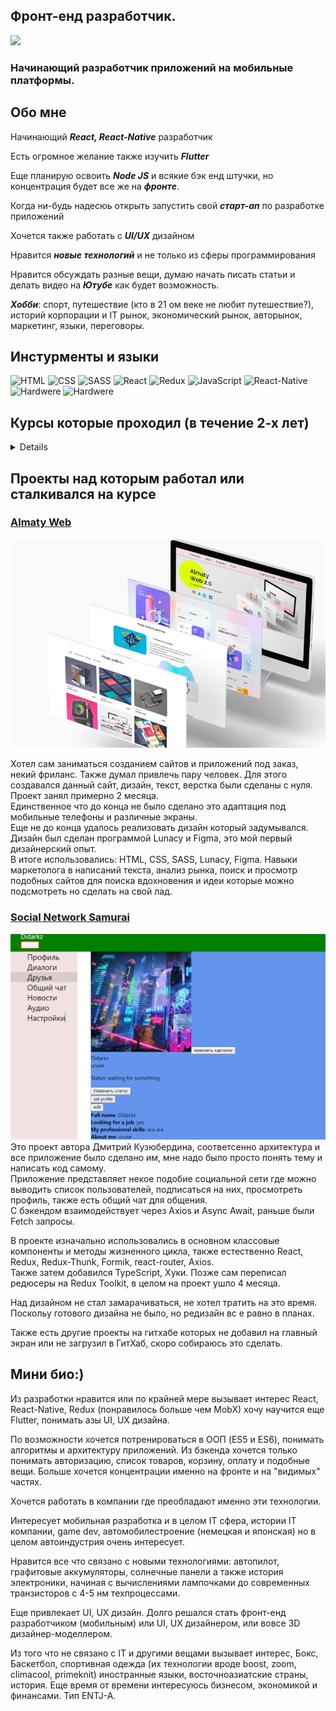 

## **Фронт-енд разработчик**.
![](https://komarev.com/ghpvc/?username=Didar1520-github-username&color=blue)
### Начинающий разработчик приложений на мобильные платформы.

## **Обо мне** 
 Начинающий ***React, React-Native*** разработчик 

 Есть огромное желание также изучить ***Flutter***

 Еще планирую освоить ***Node JS*** и всякие бэк енд штучки, но концентрация будет все же на ***фронте***. 

 Когда ни-будь надесюь открыть запустить свой ***старт-ап*** по разработке приложений

 Хочется также работать с ***UI/UX*** дизайном 

 Нравится ***новые технологий*** и не только из сферы программирования 

 Нравится обсуждать разные вещи, думаю начать писать статьи и делать видео на ***Ютубе*** как будет возможность. 

 ***Хобби***: спорт, путешествие (кто в 21 ом веке не любит путешествие?), историй корпорации и IT рынок, экономический рынок, авторынок, маркетинг, языки, переговоры. 



## **Инстурменты и языки** 

![HTML](https://img.shields.io/badge/-HTML-090909?style=for-the-badge&logo=HTML5&logoColor=E9D54D)
![CSS](https://img.shields.io/badge/-CSS-090909?style=for-the-badge&logo=CSS3&logoColor=47C5FB)
![SASS](https://img.shields.io/badge/-SASS-090909?style=for-the-badge&logo=SASS&logoColor=097CDB)
![React](https://img.shields.io/badge/-React-090909?style=for-the-badge&logo=React&logoColor=F47C5FBC52C)
![Redux](https://img.shields.io/badge/-Redux-090909?style=for-the-badge&logo=Redux&logoColor=blue)
![JavaScript](https://img.shields.io/badge/-JavaScript-090909?style=for-the-badge&logo=JavaScript&logoColor=E9D54D)
![React-Native](https://img.shields.io/badge/-React_Native-090909?style=for-the-badge&logo=IOS&logoColor=E5D3FF)
![Hardwere](https://img.shields.io/badge/-Hardwere-090909?style=for-the-badge&logo=logoColor=6296CC)
![Hardwere](https://img.shields.io/badge/-Typescript-090909?style=for-the-badge&logo=Typescript&logoColor=6296CC)



## **Курсы которые проходил** (в течение 2-х лет)
<details>
 ### Дмитрий Лаврик __основы программирования__ (-)
 ### Дмитрий Лаврик __JavaScript__ для верстальщиков (2017)
 ### Дмитрий Лаврик __JavaScript для программистов__ (2018) 
 ### Дмитрий Лаврик __React__ для программистов  (2019)
 ### Юрий Бура __React Redux__ (2019)
 ### Курсы на YouTube Дмитрий кузюбердин __React__ путь Самурая 1.0 100  уроков
 ### Дмитрий Кузюбердин __React__ путь самурая __2.0__
 ### Дмитрий Кузюбердин уроки __TypeScript__
 ### __React Native__ - The Practical Guide Maximilian Schwarzmüller (сейчас смотрю)
</details>

## __Проекты над которым работал или сталкивался на курсе__ 

### <a href="https://didar1520.github.io/almatyweb/#" >__Almaty Web__ </a>

<img  src="https://github.com/Didar1520/Didar1520/blob/main/assets/AlmatyWeb.jpg" width="630" >

Хотел сам заниматься созданием сайтов и приложений под заказ, некий фриланс. Также думал привлечь пару человек. 
Для этого создавался данный сайт, дизайн, текст, верстка были сделаны с нуля. <br> 
Проект занял примерно 2 месяца. <br> 
Единственное что до конца не было сделано это адаптация под мобильные телефоны и различные экраны. <br> 
Еще не до конца удалось реализовать дизайн который задумывался. 
Дизайн был сделан программой Lunacy и Figma, это мой первый дизайнерский опыт. <br> 
В итоге использовались: HTML, CSS, SASS, Lunacy, Figma. 
Навыки маркетолога в написаний текста, анализ рынка, поиск и просмотр подобных сайтов для поиска вдохновения и идеи которые можно подсмотреть но сделать на свой лад. 


 ### <a href="https://github.com/Didar1520/React-Redux_SN"> __Social Network Samurai__  </a>
<img  src="https://github.com/Didar1520/Didar1520/blob/main/assets/SocialNetwork.PNG" width="630" >
 Это проект автора Дмитрий Кузюбердина, соответсенно архитектура и все приложение было сделано им, мне надо было просто понять тему и написать код самому.<br> 
 Приложение представляет некое подобие социальной сети где можно выводить список пользователей, подписаться на них, просмотреть профиль, также есть общий чат для общения.<br> 
 С бэкендом взаимодействует через Axios и Async Await, раньше были Fetch запросы. 


 В проекте изначально использовались в основном классовые компоненты и методы жизненного цикла, также естественно React, Redux, Redux-Thunk, Formik, react-router, Axios. <br> 
 Также затем добавился TypeScript, Хуки. 
 Позже сам переписал редюсеры на Redux Toolkit, в целом на проект ушло 4 месяца. 

 Над дизайном не стал замарачиваться, не хотел тратить на это время. Поскольу готового дизайна не было, но редизайн вс е равно в планах.

 Также есть другие проекты на гитхабе которых не добавил на главный экран или не загрузил в ГитХаб, скоро собираюсь это сделать.  



## **Мини био**:)
Из разработки нравится или по крайней мере вызывает интерес React, React-Native, Redux (понравилось больше чем MobX) хочу научится еще Flutter, понимать азы UI, UX дизайна.

По возможности хочется потренироваться в ООП (ES5 и ES6), понимать алгоритмы и архитектуру приложений.
Из бэкенда хочется только понимать авторизацию, список товаров, корзину, оплату и подобные вещи. Больше хочется концентрации именно на фронте и на "видимых" частях.

Хочется работать в компании где преобладают именно эти технологии.

Интересует мобильная разработка и в целом IT сфера, истории IT компании, game dev, автомобилестроение (немецкая и японская) но в целом автоиндустрия очень интересует.

Нравится все что связано с новыми технологиями: автопилот, графитовые аккумуляторы, солнечные панели а также история электроники, начиная с вычислениями лампочками до современных транзисторов с 4-5 нм техпроцессами.

Еще привлекает UI, UX дизайн. Долго решался стать фронт-енд разработчиком (мобильным) или UI, UX дизайнером, или вовсе 3D дизайнер-моделлером.

Из того что не связано с IT и другими вещами вызывает интерес, Бокс, Баскетбол, спортивная одежда (их технологии вроде boost, zoom, climacool, primeknit) иностранные языки, восточноазиатские страны, история.
Еще время от времени интересуюсь бизнесом, экономикой и финансами.
Тип ENTJ-A.


